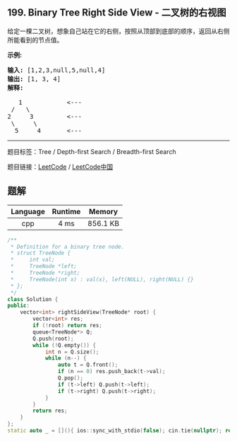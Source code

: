 ## 199. Binary Tree Right Side View - 二叉树的右视图

<!--If you want to use the English description, use `question.content` instead-->

<p>给定一棵二叉树，想象自己站在它的右侧，按照从顶部到底部的顺序，返回从右侧所能看到的节点值。</p>

<p><strong>示例:</strong></p>

<pre><strong>输入:</strong>&nbsp;[1,2,3,null,5,null,4]
<strong>输出:</strong>&nbsp;[1, 3, 4]
<strong>解释:
</strong>
   1            &lt;---
 /   \
2     3         &lt;---
 \     \
  5     4       &lt;---
</pre>



-----

题目标签：Tree / Depth-first Search / Breadth-first Search

题目链接：[LeetCode](https://leetcode.com/problems/binary-tree-right-side-view/description/)  /  [LeetCode中国](https://leetcode-cn.com/problems/binary-tree-right-side-view/description/)

## 题解



| Language | Runtime | Memory |
|:---:|:---:|:---:|
| cpp  | 4  ms | 856.1 KB |

```cpp
/**
 * Definition for a binary tree node.
 * struct TreeNode {
 *     int val;
 *     TreeNode *left;
 *     TreeNode *right;
 *     TreeNode(int x) : val(x), left(NULL), right(NULL) {}
 * };
 */
class Solution {
public:
    vector<int> rightSideView(TreeNode* root) {
        vector<int> res;
        if (!root) return res;
        queue<TreeNode*> Q;
        Q.push(root);
        while (!Q.empty()) {
            int n = Q.size();
            while (n--) {
                auto t = Q.front();
                if (n == 0) res.push_back(t->val);
                Q.pop();
                if (t->left) Q.push(t->left);
                if (t->right) Q.push(t->right);
            }
        }
        return res;
    }
};
static auto _ = [](){ ios::sync_with_stdio(false); cin.tie(nullptr); return 0; }();
```
